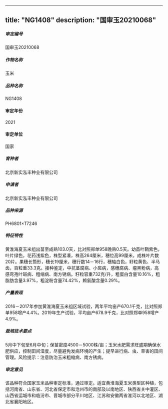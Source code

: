
---
title: "NG1408"
description: "国审玉20210068"
---
##### 审定编号 
国审玉20210068

##### 作物名称
玉米

##### 品种名称
NG1408

#### 审定年份
2021	

#### 审定单位
国家

##### 育种者
北京新实泓丰种业有限公司

##### 申请者
北京新实泓丰种业有限公司

##### 品种来源
PH6801×T7246

##### 特征特性
黄淮海夏玉米组出苗至成熟103.0天，比对照郑单958晚熟0.5天。幼苗叶鞘紫色，叶片绿色，花药浅紫色，株型紧凑，株高264厘米，穗位高99厘米，成株叶片数20片。果穗长筒形，穗长19厘米，穗行数14－16行，穗轴白色，籽粒黄色、半马齿，百粒重33.3克。接种鉴定，中抗茎腐病、小斑病，感穗腐病、瘤黑粉病，高感弯孢叶斑病、粗缩病、南方锈病。籽粒容重732克/升，粗蛋白含量10.16%，粗脂肪含量3.97%，粗淀粉含量74.42%，赖氨酸含量0.29%。

##### 产量表现
2016－2017年参加黄淮海夏玉米组区域试验，两年平均亩产670.1千克，比对照郑单958增产4.4%。2019年生产试验，平均亩产678.9千克，比对照郑单958增产4.9%。

##### 栽培技术要点
5月中下旬至6月中旬；保苗密度4500－5000株/亩；玉米水肥需求旺盛期确保水肥供应，控制田间湿度，尽量避免发病环境的产生；提早进行病、虫、草害的田间管理。风险提示：注意防治玉米粗缩病、南方锈病。

##### 审定意见
该品种符合国家玉米品种审定标准，通过审定。适宜黄淮海夏玉米类型区种植，包括河南省、山东省、河北省保定市和沧州市的南部及以南地区、陕西省关中灌区、山西省运城市和临汾市、晋城市部分平川地区、江苏和安徽两省淮河以北地区、湖北省襄阳地区。


